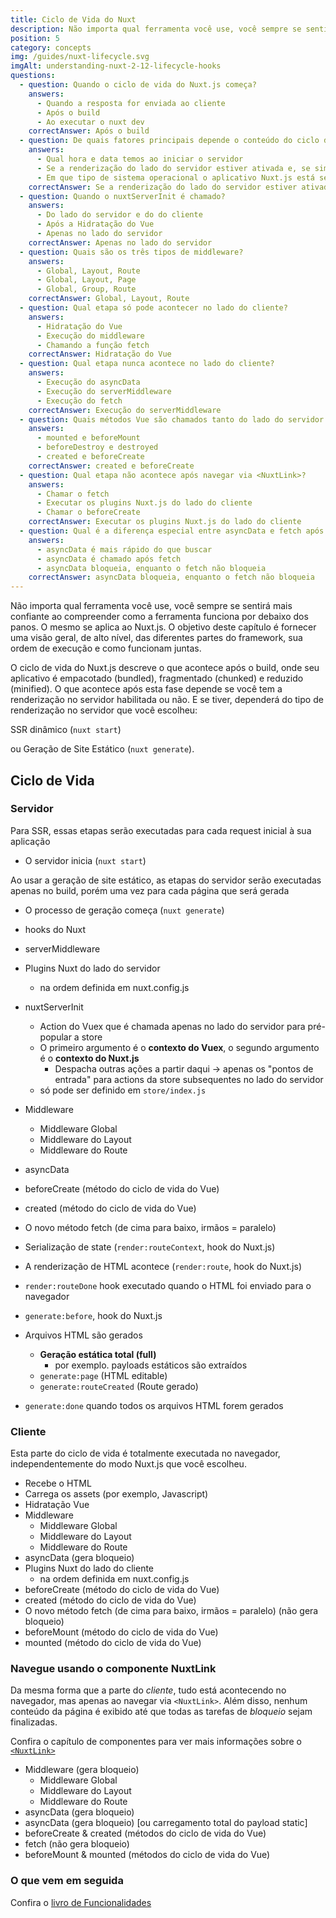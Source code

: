 ```yaml
---
title: Ciclo de Vida do Nuxt
description: Não importa qual ferramenta você use, você sempre se sentirá mais confiante ao compreender como a ferramenta funciona por debaixo dos panos. O mesmo se aplica ao Nuxt.js.
position: 5
category: concepts
img: /guides/nuxt-lifecycle.svg
imgAlt: understanding-nuxt-2-12-lifecycle-hooks
questions:
  - question: Quando o ciclo de vida do Nuxt.js começa?
    answers:
      - Quando a resposta for enviada ao cliente
      - Após o build
      - Ao executar o nuxt dev
    correctAnswer: Após o build
  - question: De quais fatores principais depende o conteúdo do ciclo de vida?
    answers:
      - Qual hora e data temos ao iniciar o servidor
      - Se a renderização do lado do servidor estiver ativada e, se sim, qual tipo é usado
      - Em que tipo de sistema operacional o aplicativo Nuxt.js está sendo executado
    correctAnswer: Se a renderização do lado do servidor estiver ativada e, se sim, qual tipo é usado
  - question: Quando o nuxtServerInit é chamado?
    answers:
      - Do lado do servidor e do do cliente
      - Após a Hidratação do Vue
      - Apenas no lado do servidor
    correctAnswer: Apenas no lado do servidor
  - question: Quais são os três tipos de middleware?
    answers:
      - Global, Layout, Route
      - Global, Layout, Page
      - Global, Group, Route
    correctAnswer: Global, Layout, Route
  - question: Qual etapa só pode acontecer no lado do cliente?
    answers:
      - Hidratação do Vue
      - Execução do middleware
      - Chamando a função fetch
    correctAnswer: Hidratação do Vue
  - question: Qual etapa nunca acontece no lado do cliente?
    answers:
      - Execução do asyncData
      - Execução do serverMiddleware
      - Execução do fetch
    correctAnswer: Execução do serverMiddleware
  - question: Quais métodos Vue são chamados tanto do lado do servidor quanto do cliente?
    answers:
      - mounted e beforeMount
      - beforeDestroy e destroyed
      - created e beforeCreate
    correctAnswer: created e beforeCreate
  - question: Qual etapa não acontece após navegar via <NuxtLink>?
    answers:
      - Chamar o fetch
      - Executar os plugins Nuxt.js do lado do cliente
      - Chamar o beforeCreate
    correctAnswer: Executar os plugins Nuxt.js do lado do cliente
  - question: Qual é a diferença especial entre asyncData e fetch após navegar por <NuxtLink>?
    answers:
      - asyncData é mais rápido do que buscar
      - asyncData é chamado após fetch
      - asyncData bloqueia, enquanto o fetch não bloqueia
    correctAnswer: asyncData bloqueia, enquanto o fetch não bloqueia
---
```


<app-modal :src="img" :alt="imgAlt"></app-modal>

Não importa qual ferramenta você use, você sempre se sentirá mais confiante ao compreender como a ferramenta funciona por debaixo dos panos. O mesmo se aplica ao Nuxt.js. O objetivo deste capítulo é fornecer uma visão geral, de alto nível, das diferentes partes do framework, sua ordem de execução e como funcionam juntas.

O ciclo de vida do Nuxt.js descreve o que acontece após o build, onde seu aplicativo é empacotado (bundled), fragmentado (chunked) e reduzido (minified). O que acontece após esta fase depende se você tem a renderização no servidor habilitada ou não. E se tiver, dependerá do tipo de renderização no servidor que você escolheu:

SSR dinâmico (`nuxt start`)

ou Geração de Site Estático (`nuxt generate`).

## Ciclo de Vida

### Servidor

Para SSR, essas etapas serão executadas para cada request inicial à sua aplicação

- O servidor inicia (`nuxt start`)

Ao usar a geração de site estático, as etapas do servidor serão executadas apenas no build, porém uma vez para cada página que será gerada

- O processo de geração começa (`nuxt generate`)

- hooks do Nuxt
- serverMiddleware
- Plugins Nuxt do lado do servidor
  - na ordem definida em nuxt.config.js
- nuxtServerInit
  - Action do Vuex que é chamada apenas no lado do servidor para pré-popular a store
  - O primeiro argumento é o **contexto do Vuex**, o segundo argumento é o **contexto do Nuxt.js**
    - Despacha outras ações a partir daqui → apenas os "pontos de entrada" para actions da store subsequentes no lado do servidor
  - só pode ser definido em `store/index.js`
- Middleware
  - Middleware Global
  - Middleware do Layout
  - Middleware do Route
- asyncData
- beforeCreate (método do ciclo de vida do Vue)
- created (método do ciclo de vida do Vue)
- O novo método fetch (de cima para baixo, irmãos = paralelo)
- Serialização de state (`render:routeContext`, hook do Nuxt.js)

- A renderização de HTML acontece (`render:route`, hook do Nuxt.js)

- `render:routeDone` hook executado quando o HTML foi enviado para o navegador

- `generate:before`, hook do Nuxt.js
- Arquivos HTML são gerados
  - **Geração estática total (full)**
    - por exemplo. payloads estáticos são extraídos
  - `generate:page` (HTML editable)
  - `generate:routeCreated` (Route gerado)
- `generate:done` quando todos os arquivos HTML forem gerados

### Cliente

Esta parte do ciclo de vida é totalmente executada no navegador, independentemente do modo Nuxt.js que você escolheu.

- Recebe o HTML
- Carrega os assets (por exemplo, Javascript)
- Hidratação Vue
- Middleware
  - Middleware Global
  - Middleware do Layout
  - Middleware do Route
- asyncData (gera bloqueio)
- Plugins Nuxt do lado do cliente
  - na ordem definida em nuxt.config.js
- beforeCreate (método do ciclo de vida do Vue)
- created (método do ciclo de vida do Vue)
- O novo método fetch (de cima para baixo, irmãos = paralelo) (não gera bloqueio)
- beforeMount (método do ciclo de vida do Vue)
- mounted (método do ciclo de vida do Vue)

### Navegue usando o componente NuxtLink

Da mesma forma que a parte do _cliente_, tudo está acontecendo no navegador, mas apenas ao navegar via `<NuxtLink>`. Além disso, nenhum conteúdo da página é exibido até que todas as tarefas de _bloqueio_ sejam finalizadas.

<base-alert type="info">

Confira o capítulo de componentes para ver mais informações sobre o [`<NuxtLink>`](/docs/2.x/features/nuxt-components#the-nuxtlink-component)

</base-alert>

- Middleware (gera bloqueio)
  - Middleware Global
  - Middleware do Layout
  - Middleware do Route
- asyncData (gera bloqueio)
- asyncData (gera bloqueio) [ou carregamento total do payload static]
- beforeCreate & created (métodos do ciclo de vida do Vue)
- fetch (não gera bloqueio)
- beforeMount & mounted (métodos do ciclo de vida do Vue)

### O que vem em seguida

<base-alert type="next">

Confira o [livro de Funcionalidades](/docs/2.x/features/rendering-modes)

</base-alert>

<quiz :questions="questions"></quiz>
